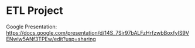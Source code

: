 # ETL Project

Google Presentation: https://docs.google.com/presentation/d/14S_7Sir97bALFzHrfzwbBoxfyIS9VENwlw5ANf3TPEw/edit?usp=sharing
